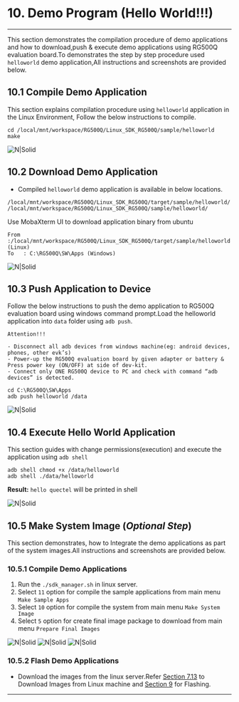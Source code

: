 # 10. Demo Program (Hello World!!!)

------------

This section demonstrates the compilation procedure of demo applications and how to download,push & execute demo applications using RG500Q evaluation board.To demonstrates the step by step procedure used `helloworld` demo application,All instructions and screenshots are provided below.

## 10.1 Compile Demo Application

This section explains compilation procedure using `helloworld` application in the Linux Environment, Follow the below instructions to compile.

```console
cd /local/mnt/workspace/RG500Q/Linux_SDK_RG500Q/sample/helloworld
make
```
![N|Solid](../pics/RG500Q/rg500q-demo1-helloworld-make.jpg)

## 10.2 Download Demo Application

-	Compiled `helloworld` demo application is available in below locations.

```console
/local/mnt/workspace/RG500Q/Linux_SDK_RG500Q/target/sample/helloworld/
/local/mnt/workspace/RG500Q/Linux_SDK_RG500Q/sample/helloworld/
```

Use MobaXterm UI to download application binary from ubuntu

```code
From :/local/mnt/workspace/RG500Q/Linux_SDK_RG500Q/target/sample/helloworld (Linux)
To   : C:\RG500Q\SW\Apps (Windows)
```

![N|Solid](../pics/RG500Q/rg500q-demo1-helloworld-download.jpg)

## 10.3 Push Application to Device

Follow the below instructions to push the demo application to RG500Q evaluation board using windows command prompt.Load the helloworld application into `data` folder using `adb push`.

`Attention!!!`
```warning
- Disconnect all adb devices from windows machine(eg: android devices, phones, other evk’s)
- Power-up the RG500Q evaluation board by given adapter or battery & Press power key (ON/OFF) at side of dev-kit.
- Connect only ONE RG500Q device to PC and check with command “adb devices” is detected.
```
```console
cd C:\RG500Q\SW\Apps
adb push helloworld /data
```
![N|Solid](../pics/RG500Q/rg500q-demo1-helloworld-device-upload.jpg)

## 10.4 Execute Hello World Application

This section guides with change permissions(execution) and execute the application using `adb shell`

```console
adb shell chmod +x /data/helloworld
adb shell ./data/helloworld
```
__Result:__ `hello quectel` will be printed in shell

![N|Solid](../pics/RG500Q/rg500q-demo1-helloworld-demo.jpg)

## 10.5 Make System Image (_Optional Step_)

This section demonstrates, how to Integrate the demo applications as part of the system images.All instructions and screenshots are provided below.

### 10.5.1 Compile Demo Applications

1. Run the `./sdk_manager.sh`  in linux server.
2. Select `11` option for compile the sample applications from main menu `Make Sample Apps`
3. Select `10` option for compile the system from main menu `Make System Image`
4. Select `5` option for create final image package to download from main menu `Prepare Final Images`

![N|Solid](../pics/RG500Q/rg500q-demo1-make-sample-apps.jpg)
![N|Solid](../pics/RG500Q/rg500q-demo1-make-system.jpg)
![N|Solid](../pics/RG500Q/rg500q-demo1-make-final-images.jpg)

### 10.5.2 Flash Demo Applications

-	Download the images from the linux server.Refer <a href="#7#713downloadbuiltimages" target="_blank">Section 7.13</a> to Download Images from Linux machine and <a href="#9#9flashinginstructions" target="_blank">Section 9</a> for Flashing.

------------
